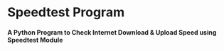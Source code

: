# Speedtest Program

#### A Python Program to Check Internet Download & Upload Speed using Speedtest Module
